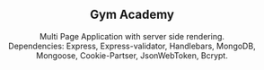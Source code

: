 <h2 align="center">Gym Academy</h2>
<p align="center">
Multi Page Application with server side rendering. 
<br>
Dependencies: Express, Express-validator, Handlebars, MongoDB, Mongoose, Cookie-Partser, JsonWebToken, Bcrypt.
</p>
